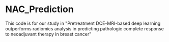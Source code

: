 # NAC_Prediction
This code is for our study in "Pretreatment DCE-MRI-based deep learning outperforms radiomics analysis in predicting pathologic complete response to neoadjuvant therapy in breast cancer"

